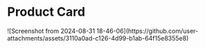 <h1>Product Card</h1>
![Screenshot from 2024-08-31 18-46-06](https://github.com/user-attachments/assets/3110a0ad-c126-4d99-b1ab-64f15e8355e8)
